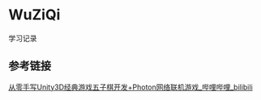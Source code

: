 # WuZiQi

 学习记录

## 参考链接
[从零手写Unity3D经典游戏五子棋开发+Photon网络联机游戏_哔哩哔哩_bilibili](https://www.bilibili.com/video/BV1BE421T7qR) 
